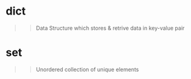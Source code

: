 # dict
>> Data Structure which stores & retrive data in key-value pair

# set
>> Unordered collection of unique elements